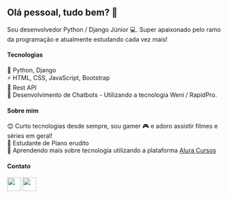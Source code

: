 ## Olá pessoal, tudo bem? 👋

<!--
**bslindoso/bslindoso** is a ✨ _special_ ✨ repository because its `README.md` (this file) appears on your GitHub profile.
📫 [E-mail](mailto:brunolindoso@gmail.com)    💜 [LinkedIn](https://www.linkedin.com/in/brunolindosodev/)
-->

Sou desenvolvedor Python / Django Júnior 💻. Super apaixonado pelo ramo da programação e atualmente estudando cada vez mais!

#### Tecnologias

🐍 Python, Django <br>
⚡ HTML, CSS, JavaScript, Bootstrap <br>
🎯 Rest API <br>
💬 Desenvolvimento de Chatbots - Utilizando a tecnologia Weni / RapidPro.

#### Sobre mim
😊 Curto tecnologias desde sempre, sou gamer 🎮 e adoro assistir filmes e séries em geral! <br>
🎹 Estudante de Piano erudito <br>
🌱 Aprendendo mais sobre tecnologia utilizando a plataforma [Alura Cursos](https://www.alura.com.br/)

#### Contato
<a href="mailto:brunolindoso@gmail.com"><img src="https://i.imgur.com/wQwejTm.png" width="32" height="32" /></a>
<a href="https://www.linkedin.com/in/brunolindosodev/" target="_blank"><img src="https://i.imgur.com/ZBmclJI.png" width="32" height="32" /></a>
